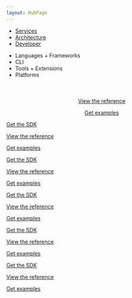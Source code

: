 ```yaml
---
layout: HubPage
---
```

<article id="main">
    <div class="page">
        <div class="hub-pivots">
            <ul>
                <li><a href="../../index.html">Services</a></li>
                <li><a href="../arch/architecture-hub.html">Architecture</a></li>
                <li class="selected"><a href="developer-hub.html">Developer</a></li>
            </ul>
        </div>
        <nav class="hub">
            <ul>
                <li id="hubnav1" onClick="msDocs.functions.doHubMenu('hubnavGroup1', 'hubnav1')" class="selected">Languages + Frameworks</li>
                <li id="hubnav2" onClick="msDocs.functions.doHubMenu('hubnavGroup2', 'hubnav2')">CLI</li>
                <li id="hubnav3" onClick="msDocs.functions.doHubMenu('hubnavGroup3', 'hubnav3')">Tools + Extensions</li>
                <li id="hubnav4" onClick="msDocs.functions.doHubMenu('hubnavGroup4', 'hubnav4')">Platforms</li>
            </ul>
        </nav>
        <div class="coontent">
            <div id="hubnavGroup1" class="selected-children">
                <div class="card nav-card" style="text-align:center;">
                    <div class="card-logo logo-restapi" style="background-image:url(images/logo-restapi.png);"></div>
                    <div class="card-logo-text" style="margin:52px 0 0 0">
                        <p><a href="">View the reference</a></p>
                        <p><a href="">Get examples</a></p>
                    </div>
                </div>
                <div class="card nav-card">
                    <div class="card-logo logo-java" style="background-image:url(images/logo-java.png);"></div>
                    <div class="card-logo-text">
                        <p><a href="">Get the SDK</a></p>
                        <p><a href="">View the reference</a></p>
                        <p><a href="">Get examples</a></p>
                    </div>
                </div>
                <div class="card nav-card">
                    <div class="card-logo logo-net" style="background-image:url(images/logo-net.png);"></div>
                    <div class="card-logo-text">
                        <p><a href="">Get the SDK</a></p>
                        <p><a href="">View the reference</a></p>
                        <p><a href="">Get examples</a></p>
                    </div>
                </div>
                <div class="card nav-card">
                    <div class="card-logo logo-python" style="background-image:url(images/logo-python.png);"></div>
                    <div class="card-logo-text">
                        <p><a href="">Get the SDK</a></p>
                        <p><a href="">View the reference</a></p>
                        <p><a href="">Get examples</a></p>
                    </div>
                </div>
                <div class="card nav-card">
                    <div class="card-logo logo-node" style="background-image:url(images/logo-node.png);"></div>
                    <div class="card-logo-text">
                        <p><a href="">Get the SDK</a></p>
                        <p><a href="">View the reference</a></p>
                        <p><a href="">Get examples</a></p>
                    </div>
                </div>
                <div class="card nav-card">
                    <div class="card-logo logo-ruby" style="background-image:url(images/logo-ruby.png);"></div>
                    <div class="card-logo-text">
                        <p><a href="">Get the SDK</a></p>
                        <p><a href="">View the reference</a></p>
                        <p><a href="">Get examples</a></p>
                    </div>
                </div>
            </div>
            <div id="hubnavGroup2" class="selected-children" style="display:none;">			
                CLI
            </div>
            <div id="hubnavGroup3" class="selected-children" style="display:none;">			
                Tools and extensions
            </div>
            <div id="hubnavGroup4" class="selected-children" style="display:none;">
                <div class="lang-box">
                    <img src="images/logo-android.png" width="80" height="68" alt=""/>
                    <div class="lang-box-text">Android<img class="small-arrow-rt" src="images/small-arrow-right.png" width="7" height="11" alt=""/></div>
                </div>
                <div class="lang-box">
                    <img src="images/logo-apple.png" width="80" height="68" alt=""/>
                    <div class="lang-box-text">iOS<img class="small-arrow-rt" src="images/small-arrow-right.png" width="7" height="11" alt=""/></div>
                </div>
                <div class="lang-box">
                    <img src="images/logo-windows.png" width="80" height="68" alt=""/>
                    <div class="lang-box-text">Windows<img class="small-arrow-rt" src="images/small-arrow-right.png" width="7" height="11" alt=""/></div>
                </div>
            </div>
        </div> 
    </div>
</article>
